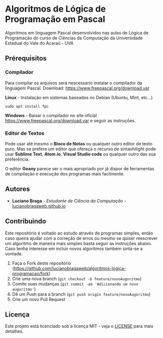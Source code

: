 # Algoritmos de Lógica de Programação em Pascal

Algoritmos em linguagem Pascal desenvolvidos nas aulas de Lógica de Programação do curso de Ciências da Computação da Universidade Estadual do Vale do Acaraú - UVA

## Prérequisitos

### Compilador

Para compilar os arquivos será nescessário instalar o compilador da linguagem Pascal. Download: <https://www.freepascal.org/download.var>

**Linux** - Instalação em sistemas baseados no Debian (Ubuntu, Mint, etc...)

`sudo apt install fpc`

**Windows** - Baixar o compilador no site oficial <https://www.freepascal.org/download.var> e seguir as instruções.

### Editor de Textos

Pode usar até mesmo o **Bloco de Notas** ou qualquer outro editor de texto puro. Mas se prefere um editor que ofereça o recurso de sintaxhilight pode usar **Sublime Text**, **Atom.io**, **Visual Studio code** ou qualquer outro das sua preferência.

O editor **Geany** parece ser o mais apropriado por já dispor de ferramentas de compilação e execução dos programas mais facilmente.

## Autores

* **Luciano Braga** - *Estudante de Ciência da Computação* - [lucianobragaweb.github.io](https://lucianobragaweb.github.io)

## Contribuindo
Este repositório é voltado ao estudo através de programas simples, então caso queira ajudar com a correção de erros ou mesmo se quiser reescrever um algoritmo de maneira mais simples basta seguir as instruções abaixo. Caso tenha interesse em incluir novos algoritmos também sinta-se a vontade.

1. Faça o Fork deste repositório (<https://github.com/lucianobragaweb/algoritmos-logica-programacao/fork>)
2. Crie uma nova branch (`git checkout -b feature/novoAugoritmo`)
3. Comite suas mudanças (`git commit -am 'Adicionando um novo augoritmo'`)
4. Dê um Push para a branch (`git push origin feature/novoAugoritmo`)
5. Crie um novo Pull Request

## Licença

Este projeto está licenciado sob a licença MIT - veja o [LICENSE](LICENSE) para mais detalhes.
